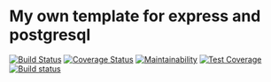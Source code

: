 # My own template for express and postgresql

[![Build Status](https://travis-ci.com/taraskhvyl/express-postgresql.svg?branch=main)](https://travis-ci.com/taraskhvyl/express-postgresql) [![Coverage Status](https://coveralls.io/repos/github/taraskhvyl/express-postgresql/badge.svg?branch=main)](https://coveralls.io/github/taraskhvyl/express-postgresql?branch=main) [![Maintainability](https://api.codeclimate.com/v1/badges/2e19c5b40b01a4bf7079/maintainability)](https://codeclimate.com/github/taraskhvyl/express-postgresql/maintainability) [![Test Coverage](https://api.codeclimate.com/v1/badges/2e19c5b40b01a4bf7079/test_coverage)](https://codeclimate.com/github/taraskhvyl/express-postgresql/test_coverage) [![Build status](https://ci.appveyor.com/api/projects/status/patt4vyn66ku6kcg?svg=true)](https://ci.appveyor.com/project/taraskhvyl/express-postgresql)
